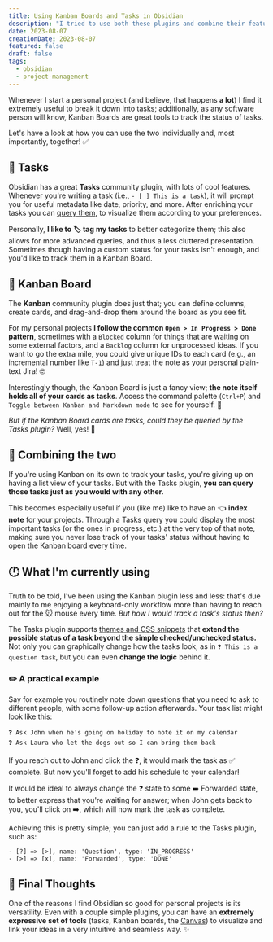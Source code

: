 ```yaml
---
title: Using Kanban Boards and Tasks in Obsidian
description: "I tried to use both these plugins and combine their features: this is what I've learned from it."
date: 2023-08-07
creationDate: 2023-08-07
featured: false
draft: false
tags:
  - obsidian
  - project-management
---
```


Whenever I start a personal project (and believe, that happens **a lot**) I find it extremely useful to break it down into tasks; additionally, as any software person will know, Kanban Boards are great tools to track the status of tasks.

Let's have a look at how you can use the two individually and, most importantly, together! ✅

## 📝 Tasks

Obsidian has a great **Tasks** community plugin, with lots of cool features. Whenever you're writing a task (i.e., `- [ ] This is a task`), it will prompt you for useful metadata like date, priority, and more. After enriching your tasks you can [query them](https://publish.obsidian.md/tasks/Queries/About+Queries), to visualize them according to your preferences.

Personally, **I like to 🏷️ tag my tasks** to better categorize them; this also allows for more advanced queries, and thus a less cluttered presentation. Sometimes though having a custom status for your tasks isn't enough, and you'd like to track them in a Kanban Board.

## 📌 Kanban Board

The **Kanban** community plugin does just that; you can define columns, create cards, and drag-and-drop them around the board as you see fit.

For my personal projects **I follow the common `Open > In Progress > Done` pattern**, sometimes with a `Blocked` column for things that are waiting on some external factors, and a `Backlog` column for unprocessed ideas. If you want to go the extra mile, you could give unique IDs to each card (e.g., an incremental number like `T-1`) and just treat the note as your personal plain-text Jira! 🤓

Interestingly though, the Kanban Board is just a fancy view; **the note itself holds all of your cards as tasks**. Access the command palette (`Ctrl+P`) and `Toggle between Kanban and Markdown mode` to see for yourself. 👀

_But if the Kanban Board cards are tasks, could they be queried by the Tasks plugin?_
Well, yes! 🥳

## 🍻 Combining the two

If you're using Kanban on its own to track your tasks, you're giving up on having a list view of your tasks. But with the Tasks plugin, **you can query those tasks just as you would with any other.**

This becomes especially useful if you (like me) like to have an 👈 **index note** for your projects. Through a Tasks query you could display the most important tasks (or the ones in progress, etc.) at the very top of that note, making sure you never lose track of your tasks' status without having to open the Kanban board every time.

## 🕛 What I'm currently using

Truth to be told, I've been using the Kanban plugin less and less: that's due mainly to me enjoying a keyboard-only workflow more than having to reach out for the 🐭 mouse every time. _But how I would track a task's status then?_

The Tasks plugin supports [themes and CSS snippets](https://publish.obsidian.md/tasks/Reference/Status+Collections/About+Status+Collections) that **extend the possible status of a task beyond the simple checked/unchecked status.** Not only you can graphically change how the tasks look, as in `❓ This is a question task`, but you can even **change the logic** behind it.

### ✏️ A practical example

Say for example you routinely note down questions that you need to ask to different people, with some follow-up action afterwards. Your task list might look like this:

```
❓ Ask John when he's going on holiday to note it on my calendar
❓ Ask Laura who let the dogs out so I can bring them back
```

If you reach out to John and click the ❓, it would mark the task as ✅ complete. But now you'll forget to add his schedule to your calendar!

It would be ideal to always change the ❓ state to some ➡️ Forwarded state, to better express that you're waiting for answer; when John gets back to you, you'll click on ➡️, which will now mark the task as complete.

Achieving this is pretty simple; you can just add a rule to the Tasks plugin, such as:

```
- [?] => [>], name: 'Question', type: 'IN_PROGRESS'
- [>] => [x], name: 'Forwarded', type: 'DONE'
```

## 🦆 Final Thoughts

One of the reasons I find Obsidian so good for personal projects is its versatility. Even with a couple simple plugins, you can have an **extremely expressive set of tools** (tasks, Kanban boards, the [Canvas](https://obsidian.md/canvas)) to visualize and link your ideas in a very intuitive and seamless way. ✨
